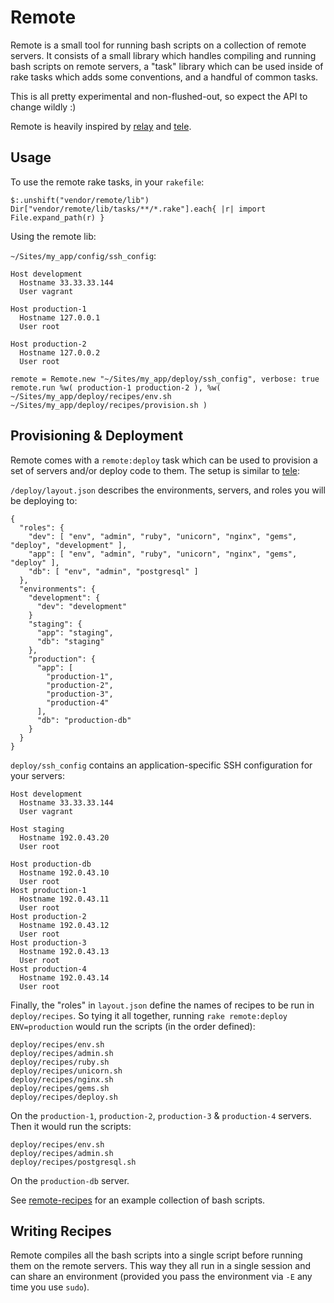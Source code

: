 Remote
======

Remote is a small tool for running bash scripts on a collection of remote
servers. It consists of a small library which handles compiling and running
bash scripts on remote servers, a "task" library which can be used inside of
rake tasks which adds some conventions, and a handful of common tasks.

This is all pretty experimental and non-flushed-out, so expect the API to
change wildly :)

Remote is heavily inspired by [relay](https://github.com/soveran/relay) and
[tele](https://github.com/djanowski/tele).

Usage
-----

To use the remote rake tasks, in your `rakefile`:

    $:.unshift("vendor/remote/lib")
    Dir["vendor/remote/lib/tasks/**/*.rake"].each{ |r| import File.expand_path(r) }

Using the remote lib:

`~/Sites/my_app/config/ssh_config`:

    Host development
      Hostname 33.33.33.144
      User vagrant
      
    Host production-1
      Hostname 127.0.0.1
      User root
      
    Host production-2
      Hostname 127.0.0.2
      User root

    remote = Remote.new "~/Sites/my_app/deploy/ssh_config", verbose: true
    remote.run %w( production-1 production-2 ), %w( ~/Sites/my_app/deploy/recipes/env.sh ~/Sites/my_app/deploy/recipes/provision.sh )

Provisioning & Deployment
-------------------------

Remote comes with a `remote:deploy` task which can be used to provision a set
of servers and/or deploy code to them. The setup is similar to
[tele](https://github.com/djanowski/tele):

`/deploy/layout.json` describes the environments, servers, and roles you will
be deploying to:

    {
      "roles": {
        "dev": [ "env", "admin", "ruby", "unicorn", "nginx", "gems", "deploy", "development" ],
        "app": [ "env", "admin", "ruby", "unicorn", "nginx", "gems", "deploy" ],
        "db": [ "env", "admin", "postgresql" ]
      },
      "environments": {
        "development": {
          "dev": "development"
        }
        "staging": {
          "app": "staging",
          "db": "staging"
        },
        "production": {
          "app": [
            "production-1",
            "production-2",
            "production-3",
            "production-4"
          ],
          "db": "production-db"
        }
      }
    }

`deploy/ssh_config` contains an application-specific SSH configuration for your
servers:

    Host development
      Hostname 33.33.33.144
      User vagrant
    
    Host staging
      Hostname 192.0.43.20
      User root
    
    Host production-db
      Hostname 192.0.43.10
      User root
    Host production-1
      Hostname 192.0.43.11
      User root
    Host production-2
      Hostname 192.0.43.12
      User root
    Host production-3
      Hostname 192.0.43.13
      User root
    Host production-4
      Hostname 192.0.43.14
      User root

Finally, the "roles" in `layout.json` define the names of recipes to be run in
`deploy/recipes`. So tying it all together, running
`rake remote:deploy ENV=production` would run the scripts (in the order
defined):

    deploy/recipes/env.sh
    deploy/recipes/admin.sh
    deploy/recipes/ruby.sh
    deploy/recipes/unicorn.sh
    deploy/recipes/nginx.sh
    deploy/recipes/gems.sh
    deploy/recipes/deploy.sh
    
On the `production-1`, `production-2`, `production-3` & `production-4` servers.
Then it would run the scripts:

    deploy/recipes/env.sh
    deploy/recipes/admin.sh
    deploy/recipes/postgresql.sh
    
On the `production-db` server.

See [remote-recipes](https://github.com/benalavi/remote-recipes) for an
example collection of bash scripts.

Writing Recipes
---------------

Remote compiles all the bash scripts into a single script before running them
on the remote servers. This way they all run in a single session and can share
an environment (provided you pass the environment via `-E` any time you use 
`sudo`).
